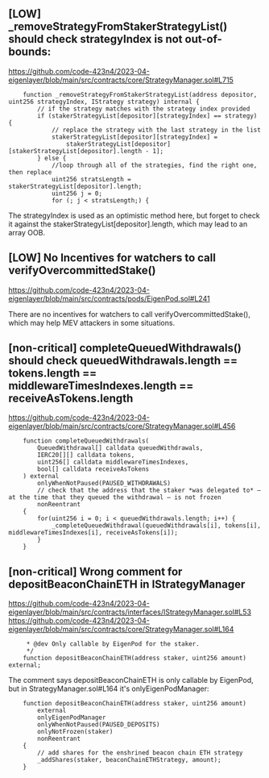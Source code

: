 ## [LOW] _removeStrategyFromStakerStrategyList() should check strategyIndex is not out-of-bounds:

https://github.com/code-423n4/2023-04-eigenlayer/blob/main/src/contracts/core/StrategyManager.sol#L715

```solidity
    function _removeStrategyFromStakerStrategyList(address depositor, uint256 strategyIndex, IStrategy strategy) internal {
        // if the strategy matches with the strategy index provided
        if (stakerStrategyList[depositor][strategyIndex] == strategy) {
            // replace the strategy with the last strategy in the list
            stakerStrategyList[depositor][strategyIndex] =
                stakerStrategyList[depositor][stakerStrategyList[depositor].length - 1];
        } else {
            //loop through all of the strategies, find the right one, then replace
            uint256 stratsLength = stakerStrategyList[depositor].length;
            uint256 j = 0;
            for (; j < stratsLength;) {
```

The strategyIndex is used as an optimistic method here, but forget to check it against the stakerStrategyList[depositor].length, which may lead to an array OOB.

## [LOW] No Incentives for watchers to call verifyOvercommittedStake()

https://github.com/code-423n4/2023-04-eigenlayer/blob/main/src/contracts/pods/EigenPod.sol#L241

There are no incentives for watchers to call verifyOvercommittedStake(), which may help MEV attackers in some situations.

## [non-critical] completeQueuedWithdrawals() should check queuedWithdrawals.length == tokens.length == middlewareTimesIndexes.length == receiveAsTokens.length

https://github.com/code-423n4/2023-04-eigenlayer/blob/main/src/contracts/core/StrategyManager.sol#L456

```solidity
    function completeQueuedWithdrawals(
        QueuedWithdrawal[] calldata queuedWithdrawals,
        IERC20[][] calldata tokens,
        uint256[] calldata middlewareTimesIndexes,
        bool[] calldata receiveAsTokens
    ) external
        onlyWhenNotPaused(PAUSED_WITHDRAWALS)
        // check that the address that the staker *was delegated to* – at the time that they queued the withdrawal – is not frozen
        nonReentrant
    {
        for(uint256 i = 0; i < queuedWithdrawals.length; i++) {
            _completeQueuedWithdrawal(queuedWithdrawals[i], tokens[i], middlewareTimesIndexes[i], receiveAsTokens[i]);
        }
    }
```

## [non-critical] Wrong comment for depositBeaconChainETH in IStrategyManager

https://github.com/code-423n4/2023-04-eigenlayer/blob/main/src/contracts/interfaces/IStrategyManager.sol#L53
https://github.com/code-423n4/2023-04-eigenlayer/blob/main/src/contracts/core/StrategyManager.sol#L164

```solidity
     * @dev Only callable by EigenPod for the staker.
     */
    function depositBeaconChainETH(address staker, uint256 amount) external;
```

The comment says depositBeaconChainETH is only callable by EigenPod, but in StrategyManager.sol#L164 it's onlyEigenPodManager:

```solidity
    function depositBeaconChainETH(address staker, uint256 amount)
        external
        onlyEigenPodManager
        onlyWhenNotPaused(PAUSED_DEPOSITS)
        onlyNotFrozen(staker)
        nonReentrant
    {
        // add shares for the enshrined beacon chain ETH strategy
        _addShares(staker, beaconChainETHStrategy, amount);
    }
```